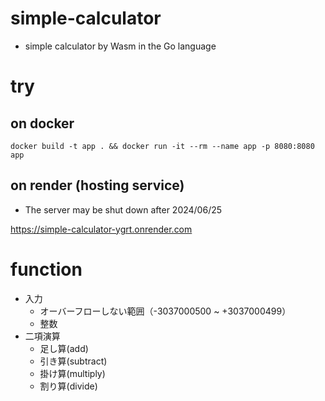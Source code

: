 # simple-calculator

- simple calculator by Wasm in the Go language

# try

## on docker

```
docker build -t app . && docker run -it --rm --name app -p 8080:8080 app
```

## on render (hosting service)

- The server may be shut down after 2024/06/25

https://simple-calculator-ygrt.onrender.com

# function

- 入力
  - オーバーフローしない範囲（-3037000500 ~ +3037000499）
  - 整数
- 二項演算
  - 足し算(add)
  - 引き算(subtract)
  - 掛け算(multiply)
  - 割り算(divide)
